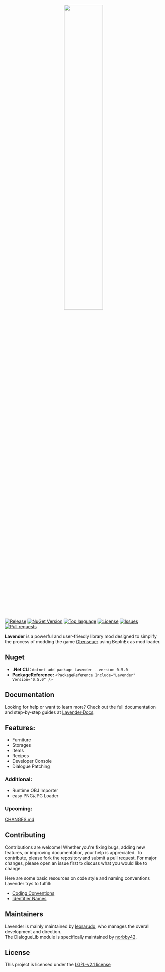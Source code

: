 <div align="center">
  <img src=".img/lavender_icon.svg" width="50%" height="auto">
</div>

[![Release](https://img.shields.io/github/v/release/leonarudo/Lavender?color=green)](https://github.com/leonarudo/Lavender/releases/latest)
[![NuGet Version](https://img.shields.io/nuget/v/Lavender?color=green)](https://www.nuget.org/packages/Lavender/)
[![Top language](https://img.shields.io/github/languages/top/leonarudo/Lavender)](https://github.com/leonarudo/Lavender/search?l=C%23)
[![License](https://img.shields.io/github/license/leonarudo/Lavender)](https://github.com/leonarudo/Lavender/blob/main/LICENSE)
[![Issues](https://img.shields.io/github/issues/leonarudo/Lavender)](https://github.com/leonarudo/Lavender/issues)
[![Pull requests](https://img.shields.io/github/issues-pr/leonarudo/Lavender)](https://github.com/leonarudo/Lavender/pulls)

**Lavender** is a powerful and user-friendly library mod designed to simplify the process of modding the game [Obenseuer](https://store.steampowered.com/app/951240/Obenseuer/) using BepInEx as mod loader.
## Nuget
- **.Net CLI:** ``dotnet add package Lavender --version 0.5.0``
- **PackageReference:** ``<PackageReference Include="Lavender" Version="0.5.0" />``

## Documentation
Looking for help or want to learn more? Check out the full documentation and step-by-step guides at [Lavender-Docs](https://leonarudo.github.io/Lavender-Docs/).

## Features:
- Furniture
- Storages
- Items
- Recipes
- Developer Console
- Dialogue Patching

### Additional:
- Runtime OBJ Importer
- easy PNG/JPG Loader

### Upcoming:
[CHANGES.md](./CHANGES.md#upcoming)
 
## Contributing
Contributions are welcome! Whether you're fixing bugs, adding new features, or improving documentation, your help is appreciated. To contribute, please fork the repository and submit a pull request. For major changes, please open an issue first to discuss what you would like to change.

Here are some basic resources on code style and naming conventions Lavender trys to fulfill:
- [Coding Conventions](https://learn.microsoft.com/en-us/dotnet/csharp/fundamentals/coding-style/coding-conventions)
- [Identifier Names](https://learn.microsoft.com/en-us/dotnet/csharp/fundamentals/coding-style/identifier-names)

## Maintainers
Lavender is mainly maintained by [leonarudo](https://github.com/leonarudo), who manages the overall development and direction. <br>
The DialogueLib module is specifically maintained by [norbby42](https://github.com/norbby42).

## License
This project is licensed under the [LGPL-v2.1 license](LICENSE)
 
